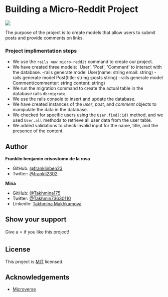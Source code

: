 # Building a Micro-Reddit Project
![](https://img.shields.io/badge/Microverse-blueviolet)

The purpose of the project is to create models that allow users to submit posts and provide comments on links.

### Project implimentation steps
* We use the `rails new micro-reddit` command to create our project.
* We have created three models: 'User', 'Post', 'Comment' to interact with the database.
    -rails generate model User(name: string email: string)
    -rails generate model Post(title: string :posts string)
    -rails generate model Comment(commenter: string content: string)
* We run the migration command to create the actual table in the database
rails `db:migrate`.
* We use the rails console to insert and update the database.
* We have created instances of the *user*, *post*, and *comment* objects to manipulate the data in the database.
* We checked for specific users using the `User.find(:id)` method, and we used `User.all` methods to retrieve all user data from the user table.
* We added validations to check invalid input for the name, title, and the presence of the content.


## Author
**Franklin benjamin crisostomo de la rosa**
- GitHub: [@franklinben23](https://github.com/franklinben23)
- Twitter: [@frankli2302](https://twitter.com/Frankli2302)

**Mina**

- GitHub: [@Takhmina175](https://github.com/Takhmina175)
- Twitter: [@Takhmin73630110](https://twitter.com/Takhmin73630110)
- LinkedIn: [Takhmina Makhkamova](https://www.linkedin.com/in/takhmina-makhkamova-7628136b/)

## Show your support

Give a ⭐️ if you like this project!

## License

This project is [MIT](./LICENSE) licensed.

## Acknowledgements

- [Microverse](https://microverse.org)


